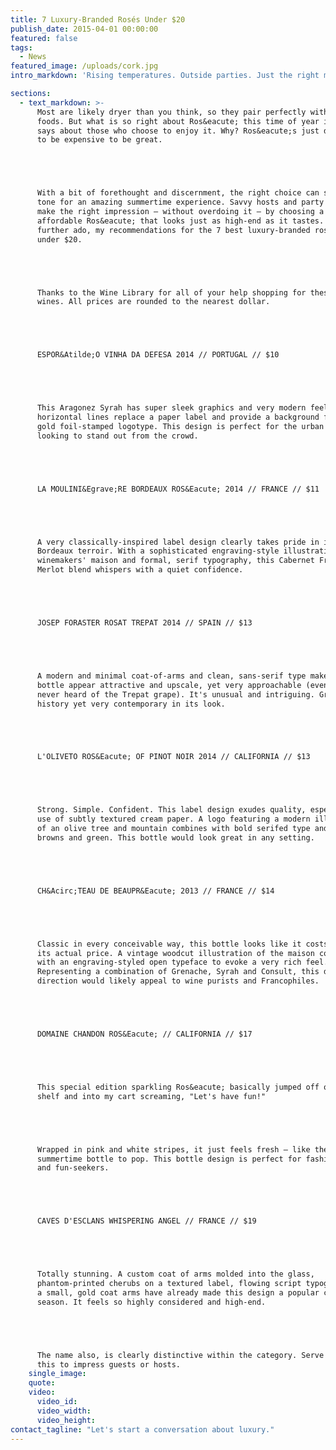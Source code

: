 ```yaml
---
title: 7 Luxury-Branded Rosés Under $20
publish_date: 2015-04-01 00:00:00
featured: false
tags:
  - News
featured_image: /uploads/cork.jpg
intro_markdown: 'Rising temperatures. Outside parties. Just the right mix of sophistication and fun. Summer is Ros&eacute; Season. Ros&eacute; is the chic, in-the-know choice for Summer 2015.​'

sections:
  - text_markdown: >-
      Most are likely dryer than you think, so they pair perfectly with grilled
      foods. But what is so right about Ros&eacute; this time of year is what it
      says about those who choose to enjoy it. Why? Ros&eacute;s just don't have
      to be expensive to be great.





      With a bit of forethought and discernment, the right choice can set the
      tone for an amazing summertime experience. Savvy hosts and party goers can
      make the right impression – without overdoing it – by choosing a very
      affordable Ros&eacute; that looks just as high-end as it tastes. So without
      further ado, my recommendations for the 7 best luxury-branded ros&eacute;s
      under $20.





      Thanks to the Wine Library for all of your help shopping for these featured
      wines. All prices are rounded to the nearest dollar.





      ESPOR&Atilde;O VINHA DA DEFESA 2014 // PORTUGAL // $10





      This Aragonez Syrah has super sleek graphics and very modern feel. Thin
      horizontal lines replace a paper label and provide a background for the
      gold foil-stamped logotype. This design is perfect for the urban modernist
      looking to stand out from the crowd.





      LA MOULINI&Egrave;RE BORDEAUX ROS&Eacute; 2014 // FRANCE // $11





      A very classically-inspired label design clearly takes pride in its
      Bordeaux terroir. With a sophisticated engraving-style illustration of the
      winemakers' maison and formal, serif typography, this Cabernet Franc and
      Merlot blend whispers with a quiet confidence.





      JOSEP FORASTER ROSAT TREPAT 2014 // SPAIN // $13





      A modern and minimal coat-of-arms and clean, sans-serif type makes this
      bottle appear attractive and upscale, yet very approachable (even if you've
      never heard of the Trepat grape). It's unusual and intriguing. Grounded in
      history yet very contemporary in its look.





      L'OLIVETO ROS&Eacute; OF PINOT NOIR 2014 // CALIFORNIA // $13





      Strong. Simple. Confident. This label design exudes quality, especially the
      use of subtly textured cream paper. A logo featuring a modern illustration
      of an olive tree and mountain combines with bold serifed type and earthy
      browns and green. This bottle would look great in any setting.





      CH&Acirc;TEAU DE BEAUPR&Eacute; 2013 // FRANCE // $14





      Classic in every conceivable way, this bottle looks like it costs more than
      its actual price. A vintage woodcut illustration of the maison combines
      with an engraving-styled open typeface to evoke a very rich feel.
      Representing a combination of Grenache, Syrah and Consult, this design
      direction would likely appeal to wine purists and Francophiles.





      DOMAINE CHANDON ROS&Eacute; // CALIFORNIA // $17





      This special edition sparkling Ros&eacute; basically jumped off of the
      shelf and into my cart screaming, "Let's have fun!"​





      Wrapped in pink and white stripes, it just feels fresh – like the perfect
      summertime bottle to pop. This bottle design is perfect for fashionistas
      and fun-seekers.





      CAVES D'ESCLANS WHISPERING ANGEL // FRANCE // $19





      Totally stunning. A custom coat of arms molded into the glass,
      phantom-printed cherubs on a textured label, flowing script typography and
      a small, gold coat arms have already made this design a popular choice this
      season. It feels so highly considered and high-end.





      The name also, is clearly distinctive within the category. Serve or gift
      this to impress guests or hosts.​
    single_image:
    quote:
    video:
      video_id:
      video_width:
      video_height:
contact_tagline: "Let's start a conversation about luxury."
---
```




